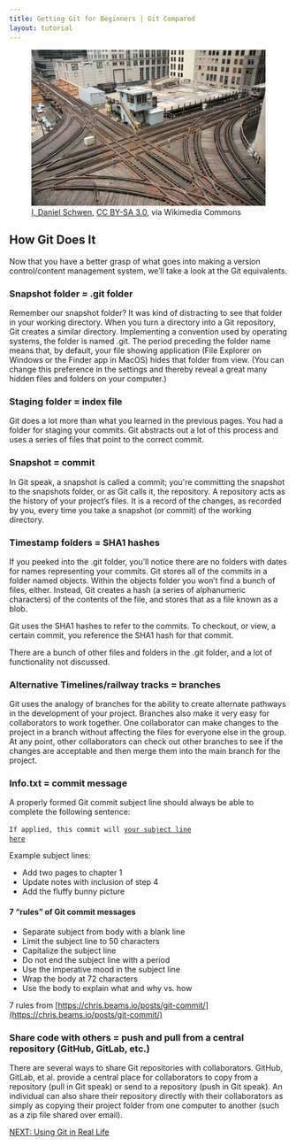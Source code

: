 ```yaml
---
title: Getting Git for Beginners | Git Compared
layout: tutorial
---
```


<figure class="top-photo">
  <img src="assets/images/cta-junction.jpg" alt="CTA train junction" />
  <figcaption><a href="https://commons.wikimedia.org/wiki/File:CTA_loop_junction.jpg">I, Daniel Schwen</a>, <a href="http://creativecommons.org/licenses/by-sa/3.0/">CC BY-SA 3.0</a>, via Wikimedia Commons</figcaption>
</figure>

## How Git Does It

Now that you have a better grasp of what goes into making a version
control/content management system, we’ll take a look at the Git equivalents.


### Snapshot folder = .git folder

Remember our snapshot folder? It was kind of distracting to see that folder in
your working directory. When you turn a directory into a Git repository, Git
creates a similar directory. Implementing a convention used by operating
systems, the folder is named <span class="terms">.git</span>. The period
preceding the folder name means that, by default, your file showing application
(File Explorer on Windows or the Finder app in MacOS) hides that folder from
view. (You can change this preference in the settings and thereby reveal a great
many hidden files and folders on your computer.)


### Staging folder = index file

Git does a lot more than what you learned in the previous pages. You had a
folder for staging your commits. Git abstracts out a lot of this process and
uses a series of files that point to the correct commit.


### Snapshot = commit

In Git speak, a snapshot is called a commit; you're committing the snapshot to
the snapshots folder, or as Git calls it, the repository. A repository acts as
the history of your project’s files. It is a record of the changes, as recorded
by you, every time you take a snapshot (or commit) of the working directory.


### Timestamp folders = SHA1 hashes

If you peeked into the .git folder, you’ll notice there are no folders with
dates for names representing your commits. Git stores all of the commits in a
folder named objects. Within the objects folder you won’t find a bunch of files,
either. Instead, Git creates a hash (a series of alphanumeric characters) of the
contents of the file, and stores that as a file known as a blob.

Git uses the SHA1 hashes to refer to the commits. To checkout, or view, a
certain commit, you reference the SHA1 hash for that commit.

There are a bunch of other files and folders in the .git folder, and a lot of
functionality not discussed.


### Alternative Timelines/railway tracks = branches

Git uses the analogy of branches for the ability to create alternate pathways in
the development of your project. Branches also make it very easy for
collaborators to work together. One collaborator can make changes to the project
in a branch without affecting the files for everyone else in the group. At any
point, other collaborators can check out other branches to see if the changes
are acceptable and then merge them into the main branch for the project. 


### Info.txt = commit message

A properly formed Git commit subject line should always be able to complete the
following sentence:

<code>If applied, this commit will <u>your subject line here</u></code>

Example subject lines:

<ul class="list">
  <li>Add two pages to chapter 1</li>
  <li>Update notes with inclusion of step 4</li>
  <li>Add the fluffy bunny picture</li>
</ul>

#### 7 “rules” of Git commit messages

<ul class="list">
  <li>Separate subject from body with a blank line</li>
  <li>Limit the subject line to 50 characters</li>
  <li>Capitalize the subject line</li>
  <li>Do not end the subject line with a period</li>
  <li>Use the imperative mood in the subject line</li>
  <li>Wrap the body at 72 characters</li>
  <li>Use the body to explain what and why vs. how</li>
</ul>

7 rules from [https://chris.beams.io/posts/git-commit/](https://chris.beams.io/posts/git-commit/)


### Share code with others = push and pull from a central repository (GitHub, GitLab, etc.)

There are several ways to share Git repositories with collaborators. GitHub,
GitLab, et al. provide a central place for collaborators to copy from a
repository (pull in Git speak) or send to a repository (push in Git speak). An
individual can also share their repository directly with their collaborators as
simply as copying their project folder from one computer to another (such as a
zip file shared over email).


<a class="button" href="git-programs.html">NEXT: Using Git in Real Life</a>
